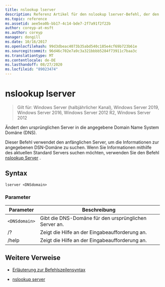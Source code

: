 ```yaml
---
title: nslookup lserver
description: Referenz Artikel für den nslookup lserver-Befehl, der den ursprünglichen Server in die angegebene Domain Name System Domäne (DNS) ändert.
ms.topic: reference
ms.assetid: aee5ea0b-bb17-4c14-bde7-2f7a91f2f22b
author: coreyp-at-msft
ms.author: coreyp
manager: dongill
ms.date: 10/16/2017
ms.openlocfilehash: 99d3dbeac4073b35abd540c185e4cf69b723b61e
ms.sourcegitcommit: 96d46c702e7a9c3a321bbbb5284f73911c7baa3c
ms.translationtype: MT
ms.contentlocale: de-DE
ms.lasthandoff: 08/27/2020
ms.locfileid: "89023474"
---
```

# <a name="nslookup-lserver"></a>nslookup lserver

> Gilt für: Windows Server (halbjährlicher Kanal), Windows Server 2019, Windows Server 2016, Windows Server 2012 R2, Windows Server 2012

Ändert den ursprünglichen Server in die angegebene Domain Name System Domäne (DNS).

Dieser Befehl verwendet den anfänglichen Server, um die Informationen zur angegebenen DSN-Domäne zu suchen. Wenn Sie Informationen mithilfe des aktuellen Standard Servers suchen möchten, verwenden Sie den Befehl [nslookup Server](nslookup-server.md) .

## <a name="syntax"></a>Syntax

```
lserver <DNSdomain>
```

### <a name="parameters"></a>Parameter

| Parameter | Beschreibung |
| --------- | ----------- |
| `<DNSdomain>` | Gibt die DNS-Domäne für den ursprünglichen Server an. |
| /? | Zeigt die Hilfe an der Eingabeaufforderung an. |
| /help | Zeigt die Hilfe an der Eingabeaufforderung an. |

## <a name="additional-references"></a>Weitere Verweise

- [Erläuterung zur Befehlszeilensyntax](command-line-syntax-key.md)

- [nslookup server](nslookup-server.md)
